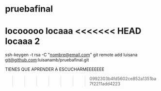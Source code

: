# pruebafinal
locooooo
locaaa
<<<<<<< HEAD
locaaa 2
=======

ssh-keygen -t rsa -C "nombre@email.com"
git remote add luisana git@github.com:luisanamb/pruebafinal.git

TIENES QUE APRENDER A ESCUCHARMEEEEEEE
>>>>>>> 0992303b4fd5602ce852a1351ba7f2211add4223
